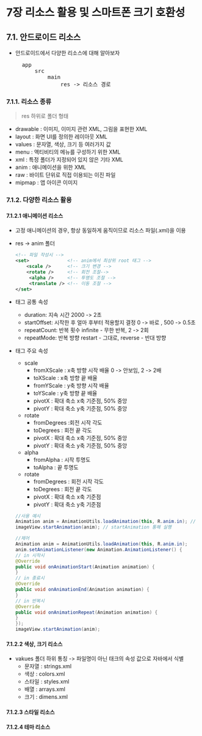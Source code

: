 # 7장 리소스 활용 및 스마트폰 크기 호환성

## 7.1. 안드로이드 리소스

- 안드로이드에서 다양한 리소스에 대해 알아보자 
    <pre>
    app
        src
            main    
                res -> 리소스 경로 </pre>

### 7.1.1. 리소스 종류

> res 하위로 폴더 형태

- drawable : 이미지, 이미지 관련 XML, 그림을 표현한 XML
- layout : 화면 UI를 정의한 레이아웃 XML
- values : 문자열, 색상, 크기 등 여러가지 값
- menu : 액티비티의 메뉴를 구성하기 위한 XML
- xml : 특정 폴더가 지정되어 있지 않은 기타 XML
- anim : 애니메이션을 위한 XML
- raw : 바이트 단위로 직접 이용되는 이진 파일
- mipmap : 앱 아이콘 이미지

### 7.1.2. 다양한 리소스 활용

#### 7.1.2.1 애니메이션 리소스

- 고정 애니메이션의 경우, 항상 동일하게 움직이므로 리소스 파일(.xml)을 이용
- res -> anim 폴더

    ``` xml
    <!-- 파일 작성시 -->
    <set>              <!-- anim에서 최상위 root 태그 -->
        <scale />      <!-- 크기 변경 -->
        <rotate />     <!-- 회전 조절-->
         <alpha />     <!-- 투명도 조절 -->
         <translate /> <!-- 이동 조절 -->
    </set>
    ``` 

- 태그 공통 속성
  - duration: 지속 시간 2000 -> 2초
  - startOffset: 시작한 후 얼마 후부터 적용할지 결정 0 -> 바로 , 500 -> 0.5초
  - repeatCount: 반복 횟수 infinite - 무한 반복, 2 -> 2회 
  - repeatMode: 반복 방향 restart - 그대로, reverse - 반대 방향

- 태그 주요 속성
    - scale
      - fromXScale : x축 방향 시작 배율 0 -> 안보임, 2 -> 2배 
      - toXScale : x축 방향 끝 배율
      - fromYScale : y축 방향 시작 배율
      - toYScale : y축 방향 끝 배율
      - pivotX : 확대 축소 x축 기준점, 50% 중앙
      - pivotY : 확대 축소 y축 기준점, 50% 중앙
    - rotate
      - fromDegrees :회전 시작 각도
      - toDegrees :	회전 끝 각도
      - pivotX : 확대 축소 x축 기준점, 50% 중앙
      - pivotY : 확대 축소 y축 기준점, 50% 중앙
    - alpha
      - fromAlpha : 시작 투명도
      - toAlpha : 끝 투명도
    - rotate
      - fromDegrees : 회전 시작 각도
      - toDegrees : 회전 끝 각도
      - pivotX : 확대 축소 x축 기준점
      - pivotY : 확대 축소 y축 기준점

    ``` java
    //사용 예시
    Animation anim = AnimationUtils.loadAnimation(this, R.anim.in); // 해당 .xml 파일명 
    imageView.startAnimation(anim); // startAnimation 통해 실행
    ``` 

     ``` java
     //제어
    Animation anim = AnimationUtils.loadAnimation(this, R.anim.in);
    anim.setAnimationListener(new Animation.AnimationListener() {
    // in 시작시 
    @Override
    public void onAnimationStart(Animation animation) {
    }
    // in 종료시 
    @Override
    public void onAnimationEnd(Animation animation) {
    }
    // in 반복시
    @Override
    public void onAnimationRepeat(Animation animation) {
    }
    });
    imageView.startAnimation(anim);
    ``` 
    
#### 7.1.2.2 색상, 크기 리소스

- vakues 폴더 하위 통칭 -> 파일명이 아닌 태크의 속성 값으로 자바에서 식별 
  - 문자열 : strings.xml 	
  - 색상 : colors.xml		
  - 스타일 : styles.xml		
  - 배열 : arrays.xml		
  - 크기 : dimens.xml	


#### 7.1.2.3 스타일 리소스

#### 7.1.2.4 테마 리소스